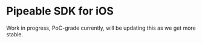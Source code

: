 # Pipeable SDK for iOS

Work in progress, PoC-grade currently, will be updating this as we get more stable.

